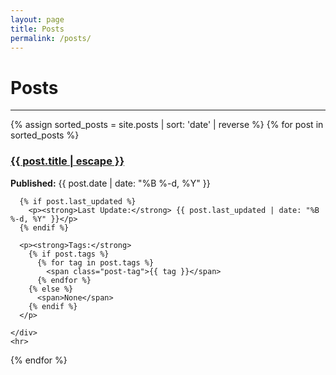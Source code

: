 ```yaml
---
layout: page
title: Posts
permalink: /posts/
---
```


# Posts

<div class="post-list">
  <hr>
  {% assign sorted_posts = site.posts | sort: 'date' | reverse %}
  {% for post in sorted_posts %}
    <div class="post-item">
      <h3>
        <a class="post-link" href="{{ post.url | relative_url }}">{{ post.title | escape }}</a>
      </h3>
      <p><strong>Published:</strong> {{ post.date | date: "%B %-d, %Y" }}</p>
      
      {% if post.last_updated %}
        <p><strong>Last Update:</strong> {{ post.last_updated | date: "%B %-d, %Y" }}</p>
      {% endif %}
      
      <p><strong>Tags:</strong> 
        {% if post.tags %}
          {% for tag in post.tags %}
            <span class="post-tag">{{ tag }}</span>
          {% endfor %}
        {% else %}
          <span>None</span>
        {% endif %}
      </p>
<!--       
      {% if post.excerpt %}
        <div class="post-excerpt">
          {{ post.excerpt | strip_html | truncatewords: 50 }}
        </div>
      {% endif %} -->
    </div>
    <hr>
  {% endfor %}
</div>
